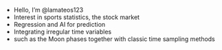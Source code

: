 - Hello, I’m @lamateos123
- Interest in sports statistics, the stock market
- Regression and AI for prediction
- Integrating irregular time variables
- such as the Moon phases together with classic time sampling methods

<!---
lamateos123/lamateos123 is a ✨ special ✨ repository because its `README.md` (this file) appears on your GitHub profile.
You can click the Preview link to take a look at your changes.
--->
